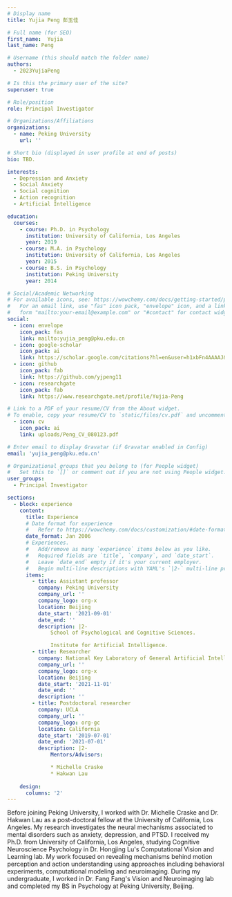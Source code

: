 ```yaml
---
# Display name
title: Yujia Peng 彭玉佳

# Full name (for SEO)
first_name:  Yujia
last_name: Peng

# Username (this should match the folder name)
authors:
  - 2023YujiaPeng

# Is this the primary user of the site?
superuser: true

# Role/position
role: Principal Investigator

# Organizations/Affiliations
organizations:
  - name: Peking University
    url: ''

# Short bio (displayed in user profile at end of posts)
bio: TBD.

interests:
  - Depression and Anxiety
  - Social Anxiety
  - Social cognition
  - Action recognition
  - Artificial Intelligence

education:
  courses:
    - course: Ph.D. in Psychology
      institution: University of California, Los Angeles
      year: 2019
    - course: M.A. in Psychology
      institution: University of California, Los Angeles
      year: 2015
    - course: B.S. in Psychology
      institution: Peking University
      year: 2014

# Social/Academic Networking
# For available icons, see: https://wowchemy.com/docs/getting-started/page-builder/#icons
#   For an email link, use "fas" icon pack, "envelope" icon, and a link in the
#   form "mailto:your-email@example.com" or "#contact" for contact widget.
social:
  - icon: envelope
    icon_pack: fas
    link: mailto:yujia_peng@pku.edu.cn
  - icon: google-scholar
    icon_pack: ai
    link: https://scholar.google.com/citations?hl=en&user=h1xbFn4AAAAJ&
  - icon: github
    icon_pack: fab
    link: https://github.com/yjpeng11
  - icon: researchgate
    icon_pack: fab
    link: https://www.researchgate.net/profile/Yujia-Peng

# Link to a PDF of your resume/CV from the About widget.
# To enable, copy your resume/CV to `static/files/cv.pdf` and uncomment the lines below.
  - icon: cv
    icon_pack: ai
    link: uploads/Peng_CV_080123.pdf

# Enter email to display Gravatar (if Gravatar enabled in Config)
email: 'yujia_peng@pku.edu.cn'

# Organizational groups that you belong to (for People widget)
#   Set this to `[]` or comment out if you are not using People widget.
user_groups:
  - Principal Investigator

sections:
  - block: experience
    content:
      title: Experience
      # Date format for experience
      #   Refer to https://wowchemy.com/docs/customization/#date-format
      date_format: Jan 2006
      # Experiences.
      #   Add/remove as many `experience` items below as you like.
      #   Required fields are `title`, `company`, and `date_start`.
      #   Leave `date_end` empty if it's your current employer.
      #   Begin multi-line descriptions with YAML's `|2-` multi-line prefix.
      items:
        - title: Assistant professor
          company: Peking University
          company_url: ''
          company_logo: org-x
          location: Beijing
          date_start: '2021-09-01'
          date_end: ''
          description: |2-
              School of Psychological and Cognitive Sciences.

              Institute for Artificial Intelligence.
        - title: Researcher
          company: National Key Laboratory of General Artificial Intelligence, BIGAI
          company_url: ''
          company_logo: org-x
          location: Beijing
          date_start: '2021-11-01'
          date_end: ''
          description: ''  
        - title: Postdoctoral researcher
          company: UCLA
          company_url: ''
          company_logo: org-gc
          location: California
          date_start: '2019-07-01'
          date_end: '2021-07-01'
          description: |2-
              Mentors/Advisors:

              * Michelle Craske
              * Hakwan Lau
        
    design:
      columns: '2'
---
```


Before joining Peking University, I worked with Dr. Michelle Craske and Dr. Hakwan Lau as a post-doctoral fellow at the University of California, Los Angeles. My research investigates the neural mechanisms associated to mental disorders such as anxiety, depression, and PTSD. I received my Ph.D. from University of California, Los Angeles, studying Cognitive Neuroscience Psychology in Dr. Hongjing Lu's Computational Vision and Learning lab. My work focused on revealing mechanisms behind motion perception and action understanding using approaches including behavioral experiments, computational modeling and neuroimaging.​ During my undergraduate, I worked in Dr. Fang Fang's Vision and Neuroimaging lab and completed my BS in Psychology at Peking University, Beijing.
